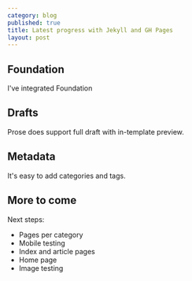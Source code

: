 ```yaml
---
category: blog
published: true
title: Latest progress with Jekyll and GH Pages
layout: post
---
```


## Foundation 
I've integrated Foundation

## Drafts
Prose does support full draft with in-template preview.

## Metadata
It's easy to add categories and tags.

## More to come
Next steps:
- Pages per category
- Mobile testing
- Index and article pages
- Home page
- Image testing


